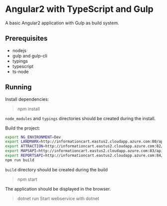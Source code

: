 Angular2 with TypeScript and Gulp
=================================

A basic Angular2 application with Gulp as build system.

Prerequisites
-------------

- nodejs
- gulp and gulp-cli
- typings
- typescript
- ts-node

Running
-------

Install dependencies:

> npm install

`node_modules` and `typings` directories should be created during the install.

Build the project:

```bash
export NG_ENVIRONMENT=Dev
export LANDMARK=http://informationcart.eastus2.cloudapp.azure.com:80/api/
export ATTRACTION=http://informationcart.eastus2.cloudapp.azure.com:82/api/
export MAPSAPI=http://informationcart.eastus2.cloudapp.azure.com:83/api/
export REPORTSAPI=http://informationcart.eastus2.cloudapp.azure.com:84/api/
npm run build
```

`build` directory should be created during the build

> npm start

The application should be displayed in the browser.

> dotnet run
Start webservice with dotnet
